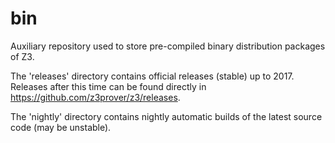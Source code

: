 # bin
Auxiliary repository used to store pre-compiled binary distribution packages of Z3.

The 'releases' directory contains official releases (stable) up to 2017. 
Releases after this time can be found directly in https://github.com/z3prover/z3/releases.

The 'nightly' directory contains nightly automatic builds of the latest source code (may be unstable).
